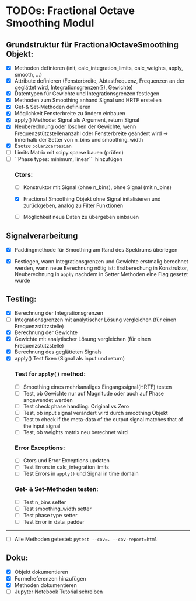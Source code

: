 # TODOs: Fractional Octave Smoothing Modul

## Grundstruktur für FractionalOctaveSmoothing Objekt:
* [x] Methoden definieren (init, calc_integration_limits, calc_weights, apply, 
    smooth, ...)
* [x] Attribute definieren (Fensterbreite, Abtastfrequenz, Frequenzen an der geglättet wird, Integrationsgrenzen(?), Gewichte)
* [x] Datentypen für Gewichte und Integrationsgrenzen festlegen
* [x] Methoden zum Smoothing anhand Signal und HRTF erstellen
* [x] Get-& Set-Methoden definieren
* [x] Möglichkeit Fensterbreite zu ändern einbauen
* [x] apply() Methode: Signal als Argument, return Signal
* [x] Neuberechnung oder löschen der Gewichte, wenn Frequenzstützstellenanzahl oder Fensterbreite geändert wird -> Innerhalb der Setter von n_bins und smoothing_width
* [x] Esetze `polar2cartesian`
* [ ] Limits Matrix mit scipy.sparse bauen (prüfen)
* [ ] ``Phase types: minimum, linear``` hinzufügen
    ### Ctors:
    * [ ] Konstruktor mit Signal (ohne n_bins), ohne Signal (mit n_bins)
    * [x] Fractional Smoothing Objekt ohne Signal initalisieren und zurückgeben, analog zu Filter Funktionen
    * [ ] Möglichkeit neue Daten zu übergeben einbauen



## Signalverarbeitung
* [x] Paddingmethode für Smoothing am Rand des Spektrums überlegen
* [x] Festlegen, wann Integrationsgrenzen und Gewichte erstmalig berechnet werden, wann neue Berechnung nötig ist: Erstberechung in Konstruktor, Neuberechnung in `apply` nachdem in Setter Methoden eine Flag gesetzt wurde


## Testing:
* [x] Berechnung der Integrationsgrenzen 
* [ ] Integrationsgrenzen mit analytischer Lösung vergleichen (für einen Frequenzstützstelle)
* [x] Berechnung der Gewichte
* [x] Gewichte mit analytischer Lösung vergleichen (für einen Frequenzstützstelle)
* [x] Berechnung des geglätteten Signals
* [x] apply() Test fixen (Signal als input und return)
    ### Test for `apply()` method:
    * [ ] Smoothing eines mehrkanaliges Eingangssignal(HRTF) testen
    * [ ] Test, ob Gewichte nur auf Magnitude oder auch auf Phase angewendet werden
    * [ ] Test check phase handling: Original vs Zero
    * [ ] Test, ob input signal verändert wird durch smoothing Objekt
    * [ ] Test to check if the meta-data of the output signal matches that of the input signal
    * [ ] Test, ob weights matrix neu berechnet wird
    ### Error Exceptions:
    * [ ] Ctors und Error Exceptions updaten
    * [ ] Test Errors in calc_integration limits
    * [ ] Test Errors in `apply()` und Signal in time domain

    ### Get- & Set-Methoden testen:
    * [ ] Test n_bins setter
    * [ ] Test smoothing_width setter
    * [ ] Test phase type setter
    * [ ] Test Error in data_padder
---
* [ ] Alle Methoden getestet: ```pytest --cov=. --cov-report=html```

## Doku:
* [x] Objekt dokumentieren
* [x] Formelreferenzen hinzufügen
* [x] Methoden dokumentieren
* [ ] Jupyter Notebook Tutorial schreiben
